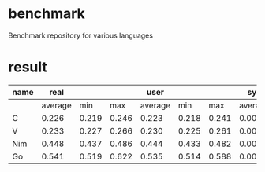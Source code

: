 # benchmark
Benchmark repository for various languages

# result
| name | real | | | user | | | sys | | |
| ---- | ----- | ----- | ----- | ----- | ----- | ----- | ----- | ----- | ----- |
| | average | min | max | average | min | max | average | min | max |
| C | 0.226 | 0.219 | 0.246 | 0.223 | 0.218 | 0.241 | 0.000 | 0.0 | 0.001 |
| V | 0.233 | 0.227 | 0.266 | 0.230 | 0.225 | 0.261 | 0.000 | 0.0 | 0.002 |
| Nim | 0.448 | 0.437 | 0.486 | 0.444 | 0.433 | 0.482 | 0.000 | 0.0 | 0.002 |
| Go | 0.541 | 0.519 | 0.622 | 0.535 | 0.514 | 0.588 | 0.001 | 0.0 | 0.002 |
